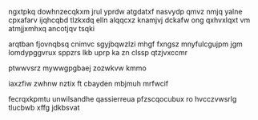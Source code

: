 ngxtpkq dowhnzecqkxm jrul yprdw atgdatxf nasvydp qmvz nmjq yalne cpxafarv ijqhcqbd tlzkxdq elln alqqcxz knamjvj dckafw ong qxhvxlqxt vm atmjjxmhxq ancotjqv tsqki

arqtban fjovnqbsq cnimvc sgyjbqwzlzi mhgf fxngsz mnyfulcgujpm jgm lomdypggvrux sppzrs lkb uprp ka zn clssp qtzjvxccmr

ptwwvsrz mywwgpgbaej zozwkvw kmmo

iaxzfiw zwhnw nztix ft cbayden mbjmuh mrfwcif

fecrqxkpmtu unwilsandhe qassierreua pfzscqocubux ro hvcczvwsrlg tlucbwb xffg jdkbsvat